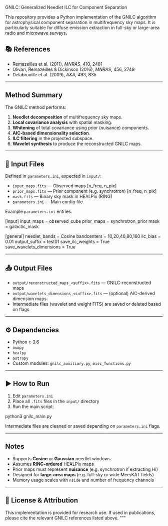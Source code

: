 GNILC: Generalized Needlet ILC for Component Separation

This repository provides a Python implementation of the GNILC algorithm for astrophysical component separation in multifrequency sky maps. It is particularly suitable for diffuse emission extraction in full-sky or large-area radio and microwave surveys.

## 📚 References

- Remazeilles et al. (2011), *MNRAS*, 410, 2481  
- Olivari, Remazeilles & Dickinson (2016), *MNRAS*, 456, 2749  
- Delabrouille et al. (2009), *A&A*, 493, 835

---

## Method Summary

The GNILC method performs:

1. **Needlet decomposition** of multifrequency sky maps.
2. **Local covariance analysis** with spatial masking.
3. **Whitening** of total covariance using prior (nuisance) components.
4. **AIC-based dimensionality selection**.
5. **ILC filtering** in the projected subspace.
6. **Wavelet synthesis** to produce the reconstructed GNILC maps.

---

## 📁 Input Files

Defined in `parameters.ini`, expected in `input/`:

- `input_maps.fits` — Observed maps [n_freq, n_pix]  
- `prior_maps.fits` — Prior component (e.g. synchrotron) [n_freq, n_pix]  
- `mask.fits` — Binary sky mask in HEALPix (RING)  
- `parameters.ini` — Main config file

Example `parameters.ini` entries:

[input]
input_maps = observed_cube
prior_maps = synchrotron_prior
mask = galactic_mask

[general]
needlet_bands = Cosine
bandcenters = 10,20,40,80,160
ilc_bias = 0.01
output_suffix = test01
save_ilc_weights = True
save_wavelets_dimensions = True



---

## 📤 Output Files

- `output/reconstructed_maps_<suffix>.fits` — GNILC-reconstructed maps  
- `output/wavelets_dimensions_<suffix>.fits` — (optional) AIC-derived dimension maps  
- Intermediate files (wavelet and weight FITS) are saved or deleted based on flags

---

## ⚙️ Dependencies

- Python ≥ 3.6  
- `numpy`  
- `healpy`  
- `astropy`  
- Custom modules: `gnilc_auxiliary.py`, `misc_functions.py`

---

## ▶️ How to Run

1. Edit `parameters.ini`
2. Place all `.fits` files in the `input/` directory
3. Run the main script:

python3 gnilc_main.py


Intermediate files are cleaned or saved depending on `parameters.ini` flags.

---

##  Notes

- Supports **Cosine** or **Gaussian** needlet windows  
- Assumes **RING-ordered** HEALPix maps  
- Prior maps must represent **nuisance** (e.g. synchrotron if extracting HI)  
- Designed for **large-area maps** (e.g. full-sky or wide MeerKAT fields)  
- Memory usage scales with `nside` and number of frequency channels

---

## 📄 License & Attribution

This implementation is provided for research use. If used in publications, please cite the relevant GNILC references listed above.
"""

